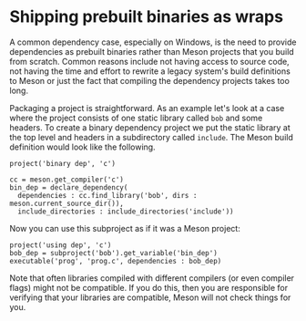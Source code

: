 # Shipping prebuilt binaries as wraps

A common dependency case, especially on Windows, is the need to provide dependencies as prebuilt binaries rather than Meson projects that you build from scratch. Common reasons include not having access to source code, not having the time and effort to rewrite a legacy system's build definitions to Meson or just the fact that compiling the dependency projects takes too long.

Packaging a project is straightforward. As an example let's look at a case where the project consists of one static library called `bob` and some headers. To create a binary dependency project we put the static library at the top level and headers in a subdirectory called `include`. The Meson build definition would look like the following.

```meson
project('binary dep', 'c')

cc = meson.get_compiler('c')
bin_dep = declare_dependency(
  dependencies : cc.find_library('bob', dirs : meson.current_source_dir()),
  include_directories : include_directories('include'))
```

Now you can use this subproject as if it was a Meson project:

```meson
project('using dep', 'c')
bob_dep = subproject('bob').get_variable('bin_dep')
executable('prog', 'prog.c', dependencies : bob_dep)
```

Note that often libraries compiled with different compilers (or even compiler flags) might not be compatible. If you do this, then you are responsible for verifying that your libraries are compatible, Meson will not check things for you.
